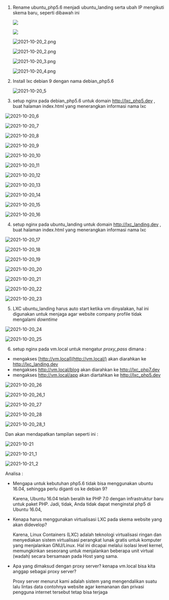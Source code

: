 1. Rename ubuntu_php5.6 menjadi ubuntu_landing serta ubah IP mengikuti skema baru, seperti dibawah ini

    ![](https://github.com/acid99/Sistem-Administrasi-Server/blob/main/assets/laprak1/no1/2021-10-20.png?raw=true)

    

    ![](https://github.com/acid99/Sistem-Administrasi-Server/blob/main/assets/laprak1/no1/2021-10-20_1.png?raw=true)

    

    ![2021-10-20_2.png](https://github.com/acid99/Sistem-Administrasi-Server/blob/main/assets/laprak1/no1/2021-10-20_2.png?raw=true)

    

    ![2021-10-20_2.png](https://github.com/acid99/Sistem-Administrasi-Server/blob/main/assets/laprak1/no1/2021-10-20_2.png?raw=true)

    
    
    ![2021-10-20_3.png](https://github.com/acid99/Sistem-Administrasi-Server/blob/main/assets/laprak1/no1/2021-10-20_3.png?raw=true)
    
    
    
    ![2021-10-20_4.png](https://github.com/acid99/Sistem-Administrasi-Server/blob/main/assets/laprak1/no1/2021-10-20_4.png?raw=true)
    
    
    
    





2. Install lxc debian 9 dengan nama debian_php5.6

   ![2021-10-20_5](C:\Users\CATHAR~1\AppData\Local\Temp\BNZ.617223b91718f6c0\2021-10-20_5.png)   



3. setup nginx pada debian_php5.6 untuk domain http://lxc_php5.dev , buat halaman index.html yang menerangkan informasi nama lxc

![2021-10-20_6](C:\Users\CATHAR~1\AppData\Local\Temp\BNZ.617223e217199978\2021-10-20_6.png) 

![2021-10-20_7](C:\Users\CATHAR~1\AppData\Local\Temp\BNZ.617223ec1719be46\2021-10-20_7.png) 

![2021-10-20_8](C:\Users\CATHAR~1\AppData\Local\Temp\BNZ.61722413171a5844\2021-10-20_8.png) 

![2021-10-20_9](C:\Users\CATHAR~1\AppData\Local\Temp\BNZ.61722424171a9a5d\2021-10-20_9.png) 

![2021-10-20_10](C:\Users\CATHAR~1\AppData\Local\Temp\BNZ.61722431171acde1\2021-10-20_10.png) 

![2021-10-20_11](C:\Users\CATHAR~1\AppData\Local\Temp\BNZ.6172243e171aff70\2021-10-20_11.png) 

![2021-10-20_12](C:\Users\CATHAR~1\AppData\Local\Temp\BNZ.6172244b171b3258\2021-10-20_12.png) 

![2021-10-20_13](C:\Users\CATHAR~1\AppData\Local\Temp\BNZ.61722466171b9a49\2021-10-20_13.png) 

![2021-10-20_14](C:\Users\CATHAR~1\AppData\Local\Temp\BNZ.61722472171bcaee\2021-10-20_14.png) 

![2021-10-20_15](C:\Users\CATHAR~1\AppData\Local\Temp\BNZ.6172247a171be982\2021-10-20_15.png) 

![2021-10-20_16](C:\Users\CATHAR~1\AppData\Local\Temp\BNZ.61722489171c2311\2021-10-20_16.png) 





4. setup nginx pada ubuntu_landing untuk domain http://lxc_landing.dev , buat halaman index.html yang menerangkan informasi nama lxc

![2021-10-20_17](C:\Users\CATHAR~1\AppData\Local\Temp\BNZ.617224b4171ccaf9\2021-10-20_17.png) 

![2021-10-20_18](C:\Users\CATHAR~1\AppData\Local\Temp\BNZ.617224c2171d0265\2021-10-20_18.png) 

![2021-10-20_19](C:\Users\CATHAR~1\AppData\Local\Temp\BNZ.617224cb171d25ea\2021-10-20_19.png) 

![2021-10-20_20](C:\Users\CATHAR~1\AppData\Local\Temp\BNZ.617224d3171d4682\2021-10-20_20.png) 

![2021-10-20_21](C:\Users\CATHAR~1\AppData\Local\Temp\BNZ.617224db171d6390\2021-10-20_21.png) 

![2021-10-20_22](C:\Users\CATHAR~1\AppData\Local\Temp\BNZ.617224e4171d85ec\2021-10-20_22.png) 

![2021-10-20_23](C:\Users\CATHAR~1\AppData\Local\Temp\BNZ.617224eb171da210\2021-10-20_23.png) 





5. LXC ubuntu_landing harus auto start ketika vm dinyalakan, hal ini digunakan untuk menjaga agar website company profile tidak mengalami *downtime*

![2021-10-20_24](C:\Users\CATHAR~1\AppData\Local\Temp\BNZ.6172251d171e664a\2021-10-20_24.png) 

![2021-10-20_25](C:\Users\CATHAR~1\AppData\Local\Temp\BNZ.61722526171e875f\2021-10-20_25.png) 





6. setup nginx pada vm.local untuk mengatur *proxy_pass* dimana :

- mengakses [http://vm.local](http://vm.local/) akan diarahkan ke http://lxc_landing.dev
- mengakses http://vm.local/blog akan diarahkan ke http://lxc_php7.dev
- mengakses http://vm.local/app akan diartahkan ke http://lxc_php5.dev

![2021-10-20_26](C:\Users\CATHAR~1\AppData\Local\Temp\BNZ.6172255c171f5be5\2021-10-20_26.png) 

![2021-10-20_26_1](C:\Users\CATHAR~1\AppData\Local\Temp\BNZ.61722579171fcc71\2021-10-20_26_1.png) 

![2021-10-20_27](C:\Users\CATHAR~1\AppData\Local\Temp\BNZ.61722582171fef4b\2021-10-20_27.png) 

![2021-10-20_28](C:\Users\CATHAR~1\AppData\Local\Temp\BNZ.6172258a17200ed9\2021-10-20_28.png) 

![2021-10-20_28_1](C:\Users\CATHAR~1\AppData\Local\Temp\BNZ.6172259117202ce1\2021-10-20_28_1.png) 

Dan akan mendapatkan tampilan seperti ini : 

![2021-10-21](C:\Users\CATHAR~1\AppData\Local\Temp\BNZ.6172259a17205028\2021-10-21.png) 

![2021-10-21_1](C:\Users\CATHAR~1\AppData\Local\Temp\BNZ.617225c01720e0ef\2021-10-21_1.png) 

![2021-10-21_2](C:\Users\CATHAR~1\AppData\Local\Temp\BNZ.617225ca17210a8f\2021-10-21_2.png) 

Analisa :

* Mengapa untuk kebutuhan php5.6 tidak bisa menggunakan ubuntu 16.04, sehingga perlu diganti os ke debian 9? 

  Karena, Ubuntu 16.04 telah beralih ke PHP 7.0 dengan infrastruktur baru untuk paket PHP. Jadi, tidak, Anda tidak dapat menginstal php5 di Ubuntu 16.04, 

* Kenapa harus menggunakan virtualisasi LXC pada skema website yang akan didevelop?

  Karena, Linux Containers (LXC) adalah teknologi virtualisasi ringan dan menyediakan sistem virtualisasi perangkat lunak gratis untuk komputer yang menjalankan GNU/Linux. Hal ini dicapai melalui isolasi level kernel, memungkinkan seseorang untuk menjalankan beberapa unit virtual (wadah) secara bersamaan pada Host yang sama.

* Apa yang dimaksud dengan proxy server? kenapa vm.local bisa kita anggap sebagai proxy server?

  Proxy server menurut kami adalah sistem yang mengendalikan suatu lalu lintas data contohnya website agar kemananan dan privasi pengguna internet tersebut tetap bisa terjaga 